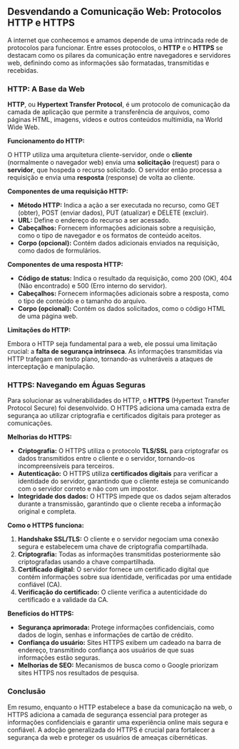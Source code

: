 ## Desvendando a Comunicação Web: Protocolos HTTP e HTTPS

A internet que conhecemos e amamos depende de uma intrincada rede de protocolos para funcionar. Entre esses protocolos, o **HTTP** e o **HTTPS** se destacam como os pilares da comunicação entre navegadores e servidores web, definindo como as informações são formatadas, transmitidas e recebidas.

### HTTP: A Base da Web

**HTTP**, ou **Hypertext Transfer Protocol**, é um protocolo de comunicação da camada de aplicação que permite a transferência de arquivos, como páginas HTML, imagens, vídeos e outros conteúdos multimídia, na World Wide Web.

**Funcionamento do HTTP:**

O HTTP utiliza uma arquitetura cliente-servidor, onde o **cliente** (normalmente o navegador web) envia uma **solicitação** (request) para o **servidor**, que hospeda o recurso solicitado. O servidor então processa a requisição e envia uma **resposta** (response) de volta ao cliente.

**Componentes de uma requisição HTTP:**

* **Método HTTP:** Indica a ação a ser executada no recurso, como GET (obter), POST (enviar dados), PUT (atualizar) e DELETE (excluir).
* **URL:** Define o endereço do recurso a ser acessado.
* **Cabeçalhos:** Fornecem informações adicionais sobre a requisição, como o tipo de navegador e os formatos de conteúdo aceitos.
* **Corpo (opcional):** Contém dados adicionais enviados na requisição, como dados de formulários.

**Componentes de uma resposta HTTP:**

* **Código de status:** Indica o resultado da requisição, como 200 (OK), 404 (Não encontrado) e 500 (Erro interno do servidor).
* **Cabeçalhos:** Fornecem informações adicionais sobre a resposta, como o tipo de conteúdo e o tamanho do arquivo.
* **Corpo (opcional):** Contém os dados solicitados, como o código HTML de uma página web.

**Limitações do HTTP:**

Embora o HTTP seja fundamental para a web, ele possui uma limitação crucial: a **falta de segurança intrínseca**. As informações transmitidas via HTTP trafegam em texto plano, tornando-as vulneráveis a ataques de interceptação e manipulação.

### HTTPS: Navegando em Águas Seguras

Para solucionar as vulnerabilidades do HTTP, o **HTTPS** (Hypertext Transfer Protocol Secure) foi desenvolvido. O HTTPS adiciona uma camada extra de segurança ao utilizar criptografia e certificados digitais para proteger as comunicações.

**Melhorias do HTTPS:**

* **Criptografia:** O HTTPS utiliza o protocolo **TLS/SSL** para criptografar os dados transmitidos entre o cliente e o servidor, tornando-os incompreensíveis para terceiros.
* **Autenticação:** O HTTPS utiliza **certificados digitais** para verificar a identidade do servidor, garantindo que o cliente esteja se comunicando com o servidor correto e não com um impostor.
* **Integridade dos dados:** O HTTPS impede que os dados sejam alterados durante a transmissão, garantindo que o cliente receba a informação original e completa.

**Como o HTTPS funciona:**

1. **Handshake SSL/TLS:** O cliente e o servidor negociam uma conexão segura e estabelecem uma chave de criptografia compartilhada.
2. **Criptografia:** Todas as informações transmitidas posteriormente são criptografadas usando a chave compartilhada.
3. **Certificado digital:** O servidor fornece um certificado digital que contém informações sobre sua identidade, verificadas por uma entidade confiável (CA).
4. **Verificação do certificado:** O cliente verifica a autenticidade do certificado e a validade da CA.

**Benefícios do HTTPS:**

* **Segurança aprimorada:** Protege informações confidenciais, como dados de login, senhas e informações de cartão de crédito.
* **Confiança do usuário:** Sites HTTPS exibem um cadeado na barra de endereço, transmitindo confiança aos usuários de que suas informações estão seguras.
* **Melhorias de SEO:** Mecanismos de busca como o Google priorizam sites HTTPS nos resultados de pesquisa.

### Conclusão

Em resumo, enquanto o HTTP estabelece a base da comunicação na web, o HTTPS adiciona a camada de segurança essencial para proteger as informações confidenciais e garantir uma experiência online mais segura e confiável. A adoção generalizada do HTTPS é crucial para fortalecer a segurança da web e proteger os usuários de ameaças cibernéticas. 
